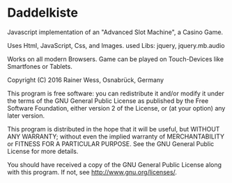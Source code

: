 # Daddelkiste


Javascript implementation of an "Advanced Slot Machine", a Casino Game. 

Uses Html, JavaScript, Css, and Images.
used Libs: jquery, jquery.mb.audio

Works on all modern Browsers. 
Game can be played on Touch-Devices like Smartfones or Tablets. 

Copyright (C) 2016 Rainer Wess, Osnabrück, Germany

This program is free software: you can redistribute it and/or modify
it under the terms of the GNU General Public License as published by
the Free Software Foundation, either version 2 of the License, or
(at your option) any later version.

This program is distributed in the hope that it will be useful,
but WITHOUT ANY WARRANTY; without even the implied warranty of
MERCHANTABILITY or FITNESS FOR A PARTICULAR PURPOSE.  See the
GNU General Public License for more details.

You should have received a copy of the GNU General Public License
along with this program.  If not, see <http://www.gnu.org/licenses/>.
